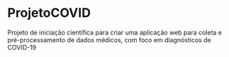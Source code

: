 # ProjetoCOVID
Projeto de iniciação científica para criar uma aplicação web para coleta e pré-processamento de dados médicos, com foco em diagnósticos de COVID-19
